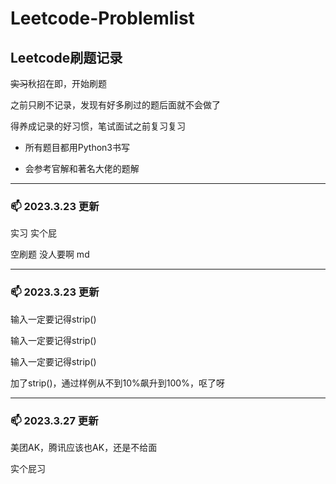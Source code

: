 # **Leetcode-Problemlist**

## **Leetcode刷题记录**

~~实习~~秋招在即，开始刷题

之前只刷不记录，发现有好多刷过的题后面就不会做了

得养成记录的好习惯，笔试面试之前复习复习

* 所有题目都用Python3书写

* 会参考官解和著名大佬的题解

***

### 📫 2023.3.23 更新
实习 实个屁

空刷题 没人要啊 md

***

### 📫 2023.3.23 更新
输入一定要记得strip()

输入一定要记得strip()

输入一定要记得strip()

加了strip()，通过样例从不到10%飙升到100%，呕了呀

***

### 📫 2023.3.27 更新
美团AK，腾讯应该也AK，还是不给面

实个屁习
